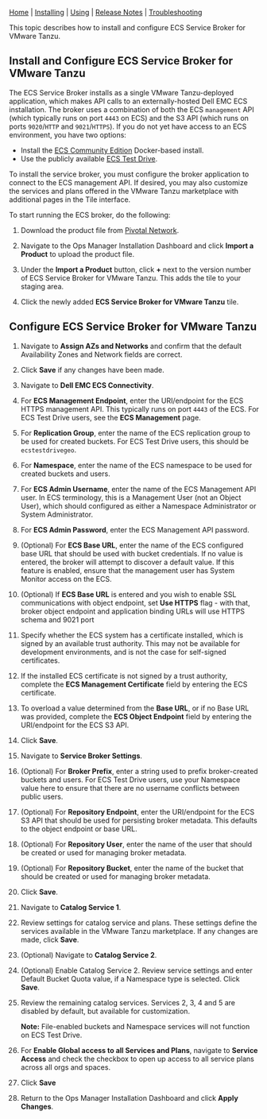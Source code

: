[Home](/docs/index.md) | [Installing](/docs/installing.md) | [Using](/docs/usage.md) | [Release Notes](/docs/release-notes.md) | [Troubleshooting](/docs/troubleshooting.md)

This topic describes how to install and configure ECS Service Broker for VMware Tanzu.


## <a id='install'></a> Install and Configure ECS Service Broker for VMware Tanzu

The ECS Service Broker installs as a single VMware Tanzu-deployed application, which makes API calls to an externally-hosted Dell EMC ECS installation. The broker uses a combination of both the ECS `management` API (which typically runs on port `4443` on ECS) and the S3 API (which runs on ports `9020`/`HTTP` and `9021`/`HTTPS`). If you do not yet have access to an ECS environment, you have two options:

* Install the [ECS Community Edition](https://github.com/EMCECS/ECS-CommunityEdition) Docker-based install.
* Use the publicly available [ECS Test Drive](https://portal.ecstestdrive.com).

To install the service broker, you must configure the broker application to connect to the ECS management API. If desired, you may also customize the services and plans offered in the VMware Tanzu marketplace with additional pages in the Tile interface.

To start running the ECS broker, do the following:

1. Download the product file from [Pivotal Network](https://network.pivotal.io/products/ecs-service-broker/).

1. Navigate to the Ops Manager Installation Dashboard and click **Import a Product** to upload the product file.

1. Under the **Import a Product** button, click **+** next to the version number of ECS Service Broker for VMware Tanzu. This adds the tile to your staging area.

1. Click the newly added **ECS Service Broker for VMware Tanzu** tile.


## <a id='install'></a> Configure ECS Service Broker for VMware Tanzu

1. Navigate to **Assign AZs and Networks** and confirm that the default Availability Zones and Network fields are correct.

1. Click **Save** if any changes have been made.

1. Navigate to **Dell EMC ECS Connectivity**.

1. For **ECS Management Endpoint**, enter the URI/endpoint for the ECS HTTPS management API. This typically runs on port `4443` of the ECS. For ECS Test Drive users, see the **ECS Management** page.

1. For **Replication Group**, enter the name of the ECS replication group to be used for created buckets. For ECS Test Drive users, this should be `ecstestdrivegeo`.

1. For **Namespace**, enter the name of the ECS namespace to be used for created buckets and users.

1. For **ECS Admin Username**, enter the name of the ECS Management API user. In ECS terminology, this is a Management User (not an Object User), which should configured as either a Namespace Administrator or System Administrator.

1. For **ECS Admin Password**, enter the ECS Management API password.

1. (Optional) For **ECS Base URL**, enter the name of the ECS configured base URL that should be used with bucket credentials. If no value is entered, the broker will attempt to discover a default value. If this feature is enabled, ensure that the management user has System Monitor access on the ECS.

1. (Optional) If **ECS Base URL** is entered and you wish to enable SSL communications with object endpoint, set **Use HTTPS** flag - with that, broker object endpoint and application binding URLs will use HTTPS schema and 9021 port

1. Specify whether the ECS system has a certificate installed, which is signed by an available trust authority. This may not be available for development environments, and is not the case for self-signed certificates.

1. If the installed ECS certificate is not signed by a trust authority, complete the **ECS Management Certificate** field by entering the ECS certificate.

1. To overload a value determined from the **Base URL**, or if no Base URL was provided, complete the **ECS Object Endpoint** field by entering the URI/endpoint for the ECS S3 API.

1. Click **Save**.

1. Navigate to **Service Broker Settings**.

1. (Optional) For **Broker Prefix**, enter a string used to prefix broker-created buckets and users. For ECS Test Drive users, use your Namespace value here to ensure that there are no username conflicts between public users.

1. (Optional) For **Repository Endpoint**, enter the URI/endpoint for the ECS S3 API that should be used for persisting broker metadata. This defaults to the object endpoint or base URL.

1. (Optional) For **Repository User**, enter the name of the user that should be created or used for managing broker metadata.

1. (Optional) For **Repository Bucket**, enter the name of the bucket that should be created or used for managing broker metadata.

1. Click **Save**.

1. Navigate to **Catalog Service 1**.

1. Review settings for catalog service and plans. These settings define the services available in the VMware Tanzu marketplace. If any changes are made, click **Save**.

1. (Optional) Navigate to **Catalog Service 2**.

1. (Optional) Enable Catalog Service 2. Review service settings and enter Default Bucket Quota value, if a Namespace type is selected. Click **Save**.

1. Review the remaining catalog services. Services 2, 3, 4 and 5 are disabled by default, but available for customization.

   <p class='note'><strong>Note:</strong> File-enabled buckets and Namespace services will not function on ECS Test Drive.</p>

1. For **Enable Global access to all Services and Plans**, navigate to **Service Access** and check the checkbox to open up access to all service plans across all orgs and spaces.

1. Click **Save**

1. Return to the Ops Manager Installation Dashboard and click **Apply Changes**.
